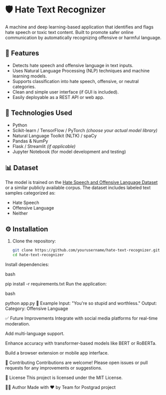 # 🛡️ Hate Text Recognizer

A machine and deep learning-based application that identifies and flags hate speech or toxic text content. Built to promote safer online communication by automatically recognizing offensive or harmful language.

## 🚀 Features

- Detects hate speech and offensive language in text inputs.
- Uses Natural Language Processing (NLP) techniques and machine learning models.
- Supports classification into hate speech, offensive, or neutral categories.
- Clean and simple user interface (if GUI is included).
- Easily deployable as a REST API or web app.

## 🧠 Technologies Used

- Python
- Scikit-learn / TensorFlow / PyTorch *(choose your actual model library)*
- Natural Language Toolkit (NLTK) / spaCy
- Pandas & NumPy
- Flask / Streamlit *(if applicable)*
- Jupyter Notebook (for model development and testing)

## 📊 Dataset

The model is trained on the [Hate Speech and Offensive Language Dataset](https://data.world/crowdflower/hate-speech-identification) or a similar publicly available corpus. The dataset includes labeled text samples categorized as:

- Hate Speech
- Offensive Language
- Neither

## ⚙️ Installation

1. Clone the repository:
   ```bash
   git clone https://github.com/yourusername/hate-text-recognizer.git
   cd hate-text-recognizer
Install dependencies:

bash

pip install -r requirements.txt
Run the application:

bash

python app.py
🧪 Example
Input:
"You're so stupid and worthless."
Output:
Category: Offensive Language

✅ Future Improvements
Integrate with social media platforms for real-time moderation.

Add multi-language support.

Enhance accuracy with transformer-based models like BERT or RoBERTa.

Build a browser extension or mobile app interface.

🤝 Contributing
Contributions are welcome! Please open issues or pull requests for any improvements or suggestions.

📄 License
This project is licensed under the MIT License.

👩‍💻 Author
Made with ❤️ by Team for Postgrad project







